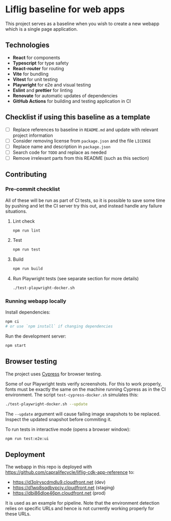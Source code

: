 # Liflig baseline for web apps
This project serves as a baseline when you wish to create a new webapp which is a single page application.

## Technologies
- **React** for components
- **Typescript** for type safety
- **React-router** for routing
- **Vite** for bundling
- **Vitest** for unit testing
- **Playwright** for e2e and visual testing
- **Eslint** and **prettier** for linting
- **Renovate** for automatic updates of dependencies
- **GitHub Actions** for building and testing application in CI

## Checklist if using this baseline as a template

- [ ] Replace references to baseline in `README.md` and update with relevant project information
- [ ] Consider removing license from `package.json` and the file `LICENSE`
- [ ] Replace name and description in `package.json`
- [ ] Search code for `TODO` and replace as needed
- [ ] Remove irrelevant parts from this README (such as this section)

## Contributing

### Pre-commit checklist

All of these will be run as part of CI tests, so it is possible to save
some time by pushing and let the CI server try this out, and instead handle
any failure situations.

1. Lint check

   ```bash
   npm run lint
   ```

2. Test

   ```bash
   npm run test
   ```

3. Build

   ```bash
   npm run build
   ```

4. Run Playwright tests (see separate section for more details)

   ```bash
   ./test-playwright-docker.sh
   ```

### Running webapp locally

Install dependencies:

```bash
npm ci
# or use `npm install` if changing dependencies
```

Run the development server:

```bash
npm start
```

## Browser testing

The project uses [Cypress](https://www.cypress.io/) for browser testing.

Some of our Playwright tests verify screenshots. For this to work properly,
fonts must be exactly the same on the machine running Cypress as in
the CI environment. The script `test-cypress-docker.sh` simulates this:

```bash
./test-playwright-docker.sh --update
```

The `--update` argument will cause failing image snapshots to be replaced.
Inspect the updated snapshot before commiting it.

To run tests in interactive mode (opens a browser window):

```bash
npm run test:e2e:ui
```

## Deployment

The webapp in this repo is deployed with
https://github.com/capralifecycle/liflig-cdk-app-reference
to:

- https://d3olrvscdmdlu9.cloudfront.net (dev)
- https://d1wp8sqdbvpcjy.cloudfront.net (staging)
- https://dbi86dloe46pn.cloudfront.net (prod)

It is used as an example for pipeline. Note that the environment
detection relies on specific URLs and hence is not currently
working properly for these URLs.
